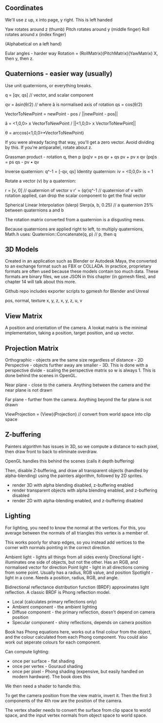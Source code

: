 ## Coordinates
We'll use z up, x into page, y right. This is left handed

Yaw rotates around z (thumb)
Pitch rotates around y (middle finger)
Roll rotates around x (index finger)

(Alphabetical on a left hand)

Eular angles - harder way
Rotation = (RollMatrix)(PitchMatrix)(YawMatrix)
X, then y, then z.

## Quaternions - easier way (usually)

Use unit quaternions, or everything breaks.

q = [qv, qs] // vector, and scalar component

qv = âsin(θ/2) // where â is normalised axis of rotation
qs = cos(θ/2)

VectorToNewPoint = newPoint - pos / ||newPoint - pos||

â = <1,0,0> x VectorToNewPoint / ||<1,0,0> x VectorToNewPoint||

θ = arccos(<1,0,0>•VectorToNewPoint)

If you were already facing that way, you'll get a zero vector. Avoid dividing by this. If you're antiparallel, rotate about z.

Grassman product - rotation q, then p
(pq)v = ps qv + qs pv + pv x qv
(pq)s = ps qs - pv • qv

Inverse quaternion: q^-1 = [-qv, qs]
Identity quaternion:
iv = <0,0,0>
is = 1

Rotate a vector (v) by a quaternion:

r = [v, 0] // quaternion of vector v
r' = (qr)q^-1 // quaternion of v with rotation applied, can drop the scalar component to get the final vector

Spherical Linear Interpolation (slerp)
Slerp(a, b, 0.25) // a quaternion 25% between quaternions a and b

The rotation matrix converted from a quaternion is a disgusting mess.

Because quaternions are applied right to left, to multiply quaternions, Math.h uses:
Quaternion::Concatenate(q, p) // p, then q

## 3D Models
Created in an application such as Blender or Autodesk Maya, the converted to an exchange format such as FBX or COLLADA. In practice, proprietary formats are often used because these models contain too much data. These formats are binary files, we use JSON in this chapter (in gpmesh files), and chapter 14 will talk about this more.

Github repo includes exporter scripts to gpmesh for Blender and Unreal

pos,    normal, texture
x, y, z, x, y, z, u, v

## View Matrix
A position and orientation of the camera. A lookat matrix is the minimal implementation, taking a position, target position, and up vector.

## Projection Matrix
Orthographic - objects are the same size regardless of distance - 2D
Perspective - objects further away are smaller - 3D. This is done with a perspective divide - scaling the perspective matrix so w is always 1. This is done behind the scenes in OpenGL.

Near plane - close to the camera. Anything between the camera and the near plane is not drawn

Far plane - further from the camera. Anything beyond the far plane is not drawn

ViewProjection = (View)(Projection) // convert from world space into clip space

## Z-buffering
Painters algorithm has issues in 3D, so we compute a distance to each pixel, then draw front to back to eliminate overdraw.

OpenGL handles this behind the scenes (calls it depth buffering)

Then, disable Z-buffering, and draw all transparent objects (handled by alpha-blending) using the painters algorithm, followed by 2D sprites.

- render 3D with alpha blending disabled, z-buffering enabled
- render transparent objects with alpha blending enabled, and z-buffering disabled
- render 2D with alpha-blending enabled, and z-buffering disabled

## Lighting
For lighting, you need to know the normal at the vertices. For this, you average between the normals of all triangles this vertex is a member of.

This works poorly for sharp edges, so you instead add vertices to the corner with normals pointing in the correct direction.

Ambient light - lights all things from all sides evenly
Directional light - illuminates one side of objects, but not the other. Has an RGB, and normalised vector for direction
Point light - light in all directions coming from some point. Usually has a radius, RGB value, and position
Spotlight - light in a cone. Needs a position, radius, RGB, and angle.

Bidirectional reflectance distribution function (BRDF) approximates light reflection. A classic BRDF is Phong reflection model.

- Local (calculates primary reflections only)
- Ambient component - the ambient lighting
- Diffuse component - the primary reflection, doesn't depend on camera position
- Specular component - shiny reflections, depends on camera position

Book has Phong equations here, works out a final colour from the object, and the colour calculated from each Phong component. You could also work out seperate colours for each component.

Can compute lighting:
- once per surface - flat shading
- once per vertex - Gouraud shading
- once per pixel - Phong shading (expensive, but easily handled on modern hardware). The book does this

We then need a shader to handle this.

To get the camera position from the view matrix, invert it. Then the first 3 components of the 4th row are the position of the camera.

The vertex shader needs to convert the surface from clip space to world space, and the input vertex normals from object space to world space.
